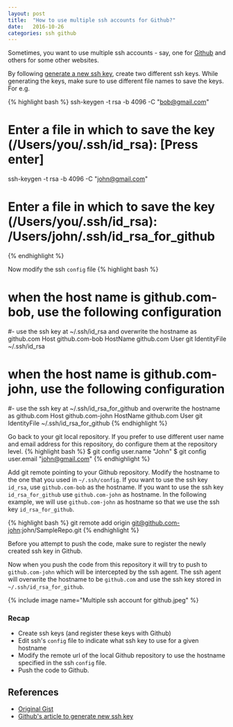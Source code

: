 ```yaml
---
layout: post
title:  "How to use multiple ssh accounts for Github?"
date:   2016-10-26
categories: ssh github
---
```

Sometimes, you want to use multiple ssh accounts - say, one for [Github](http://github.com) and others for some other websites.

By following [generate a new ssh key](https://help.github.com/articles/generating-a-new-ssh-key-and-adding-it-to-the-ssh-agent/), create two different ssh keys. While generating the keys, make sure to use different file names to save the keys.
For e.g.

{% highlight bash %}
ssh-keygen -t rsa -b 4096 -C "bob@gmail.com"
# Enter a file in which to save the key (/Users/you/.ssh/id_rsa): [Press enter]

ssh-keygen -t rsa -b 4096 -C "john@gmail.com"
# Enter a file in which to save the key (/Users/you/.ssh/id_rsa): /Users/john/.ssh/id_rsa_for_github
{% endhighlight %}

Now modify the ssh `config` file
{% highlight bash %}
# when the host name is github.com-bob, use the following configuration
#- use the ssh key at ~/.ssh/id_rsa and overwrite the hostname as github.com
Host github.com-bob
    HostName github.com
    User git
    IdentityFile ~/.ssh/id_rsa

# when the host name is github.com-john, use the following configuration
#- use the ssh key at ~/.ssh/id_rsa_for_github and overwrite the hostname as github.com
Host github.com-john
    HostName github.com
    User git
    IdentityFile ~/.ssh/id_rsa_for_github
{% endhighlight %}

Go back to your git local repository. If you prefer to use different user name and email address for this repository, do configure them at the repository level.
{% highlight bash %}
$ git config user.name "John"
$ git config user.email "john@gmail.com"
{% endhighlight %}

Add git remote pointing to your Github repository. Modify the hostname to the one that you used in `~/.ssh/config`. If you want to use the ssh key `id_rsa`, use `github.com-bob` as the hostname. If you want to use the ssh key `id_rsa_for_github` use `github.com-john` as hostname. In the following example, we will use `github.com-john` as hostname so that we use the ssh key `id_rsa_for_github`.

{% highlight bash %}
git remote add origin git@github.com-john:john/SampleRepo.git
{% endhighlight %}

Before you attempt to push the code, make sure to register the newly created ssh key in Github.

Now when you push the code from this repository it will try to push to `github.com-john` which will be intercepted by the ssh agent. The ssh agent will overwrite the hostname to be `github.com` and use the ssh key stored in `~/.ssh/id_rsa_for_github`.

{% include image name="Multiple ssh account for github.jpeg" %}

### Recap
* Create ssh keys (and register these keys with Github)
* Edit ssh's `config` file to indicate what ssh key to use for a given hostname
* Modify the remote url of the local Github repository to use the hostname specified in the ssh `config` file.
* Push the code to Github.

## References
* [Original Gist](https://gist.github.com/jexchan/2351996)
* [Github's article to generate new ssh key](https://help.github.com/articles/generating-a-new-ssh-key-and-adding-it-to-the-ssh-agent/)
